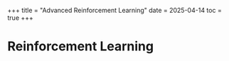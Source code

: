 +++
title = "Advanced Reinforcement Learning"
date = 2025-04-14
toc = true
+++

# Reinforcement Learning
